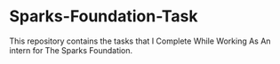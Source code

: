 # Sparks-Foundation-Task
This repository contains the tasks that I Complete While Working As An intern for The Sparks Foundation.  
